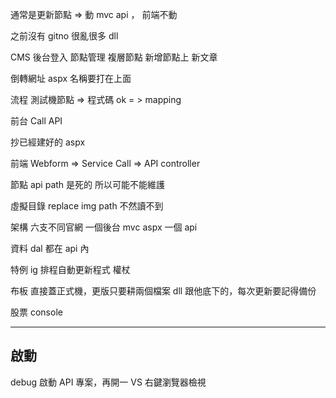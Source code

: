 通常是更新節點 => 動 mvc api ， 前端不動

之前沒有 gitno 很亂很多 dll

CMS 後台登入 節點管理 複層節點 新增節點上 新文章

倒轉網址 aspx 名稱要打在上面

流程 測試機節點 => 程式碼 ok = > mapping

前台 Call API

抄已經建好的 aspx

前端 Webform => Service Call => API controller

節點 api path 是死的 所以可能不能維護

虛擬目錄 replace img path 不然讀不到

架構 六支不同官網 一個後台 mvc aspx 一個 api

資料 dal 都在 api 內

特例 ig 排程自動更新程式 權杖

布板 直接蓋正式機，更版只要耕兩個檔案 dll 跟他底下的，每次更新要記得備份

股票 console

---

## 啟動

debug 啟動 API 專案，再開一 VS 右鍵瀏覽器檢視
